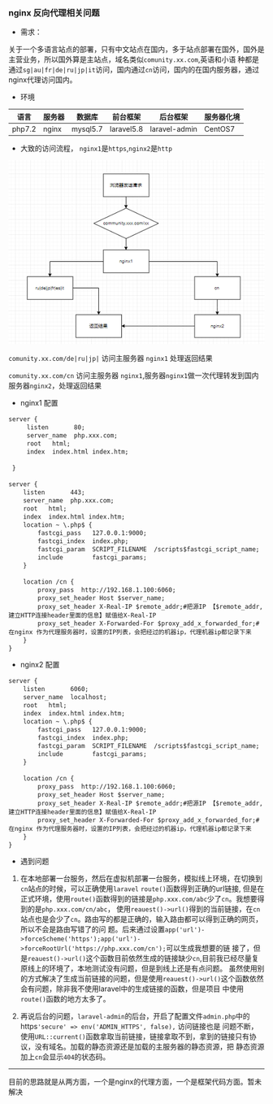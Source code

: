 ### nginx 反向代理相关问题

* 需求：

关于一个多语言站点的部署，只有中文站点在国内，多于站点部署在国外，国外是主营业务，所以国外算是主站点，域名类似`comunity.xx.com`,英语和小语
种都是通过`sg|au|fr|de|ru|jp|it`访问，国内通过`cn`访问，国内的在国内服务器，通过nginx代理访问国内。

* 环境

|语言|服务器|数据库|前台框架|后台框架 | 服务器化境
---- | ---- | ---- | ---- | ---- | ----
php7.2| nginx | mysql5.7| laravel5.8| laravel-admin | CentOS7

* 大致的访问流程， `nginx1`是`https`,`nginx2`是`http`

![流程](./proxy-01.png)

`comunity.xx.com/de|ru|jp|` 访问主服务器 `nginx1` 处理返回结果

`comunity.xx.com/cn` 访问主服务器 `nginx1`,服务器`nginx1`做一次代理转发到国内服务器`nginx2`，处理返回结果

* nginx1 配置

```
server {
     listen       80;
     server_name  php.xxx.com;
     root   html;
     index  index.html index.htm;

 }

server {
    listen       443;
    server_name  php.xxx.com;
    root   html;
    index  index.html index.htm;
    location ~ \.php$ {
        fastcgi_pass   127.0.0.1:9000;
        fastcgi_index  index.php;
        fastcgi_param  SCRIPT_FILENAME  /scripts$fastcgi_script_name;
        include        fastcgi_params;
    }
    
    location /cn {
        proxy_pass  http://192.168.1.100:6060;
        proxy_set_header Host $server_name;
        proxy_set_header X-Real-IP $remote_addr;#把源IP 【$remote_addr,建立HTTP连接header里面的信息】赋值给X-Real-IP
        proxy_set_header X-Forwarded-For $proxy_add_x_forwarded_for;#在nginx 作为代理服务器时，设置的IP列表，会把经过的机器ip，代理机器ip都记录下来
    }
}
```

* nginx2 配置

```
server {
    listen       6060;
    server_name  localhost;
    root   html;
    index  index.html index.htm;
    location ~ \.php$ {
        fastcgi_pass   127.0.0.1:9000;
        fastcgi_index  index.php;
        fastcgi_param  SCRIPT_FILENAME  /scripts$fastcgi_script_name;
        include        fastcgi_params;
    }
    
    location /cn {
        proxy_pass  http://192.168.1.100:6060;
        proxy_set_header Host $server_name;
        proxy_set_header X-Real-IP $remote_addr;#把源IP 【$remote_addr,建立HTTP连接header里面的信息】赋值给X-Real-IP
        proxy_set_header X-Forwarded-For $proxy_add_x_forwarded_for;#在nginx 作为代理服务器时，设置的IP列表，会把经过的机器ip，代理机器ip都记录下来
    }
}
```

* 遇到问题

1. 在本地部署一台服务，然后在虚拟机部署一台服务，模拟线上环境，在切换到`cn`站点的时候，可以正确使用`laravel` `route()`函数得到正确的url链接,
但是在正式环境，使用`route()`函数得到的链接是`php.xxx.com/abc`少了`cn`。我想要得到的是`php.xxx.com/cn/abc`，
使用`reauest()->url()`得到的当前链接，在`cn`站点也是会少了`cn`。路由写的都是正确的，输入路由都可以得到正确的网页，所以不会是路由写错了的问
题。后来通过设置`app('url')->forceScheme('https');app('url')->forceRootUrl('https://php.xxx.com/cn');`可以生成我想要的链
接了，但是`reauest()->url()`这个函数目前依然生成的链接缺少`cn`,目前我已经尽量复原线上的环境了，本地测试没有问题，但是到线上还是有点问题。
虽然使用别的方式解决了生成当前链接的问题，但是使用`reauest()->url()`这个函数依然会有问题，除非我不使用laravel中的生成链接的函数，但是项目
中使用`route()`函数的地方太多了。

2. 再说后台的问题，`laravel-admin`的后台，开启了配置文件`admin.php`中的https`'secure' => env('ADMIN_HTTPS', false),` 访问链接也是
问题不断，使用`URL::current()`函数拿取当前链接，链接拿取不到，拿到的链接只有协议，没有域名。加载的静态资源还是加载的主服务器的静态资源，把
静态资源加上`cn`会显示`404`的状态码。

****************** 

目前的思路就是从两方面，一个是nginx的代理方面，一个是框架代码方面。暂未解决

